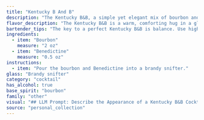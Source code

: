 ```yaml
---
title: "Kentucky B And B"
description: "The Kentucky B&B, a simple yet elegant mix of bourbon and Benedictine, belongs to the After Dinner cocktail family.  This cocktail is a classic Southern American creation, popularized in the mid-20th century by the legendary bartender,  The  Jim Meehan of the New York City bar, PDT. "
flavor_description: "The Kentucky B&B is a warm, comforting hug in a glass. The bourbon's robust character blends beautifully with Benedictine's sweet, herbal notes, creating a complex and balanced flavor profile. Expect notes of honey, spice, and a touch of citrus, all wrapped in a smooth, velvety finish. It's the perfect sipper for a chilly evening or a cozy night in. "
bartender_tips: "The key to a perfect Kentucky B&B is balance. Use high-quality bourbon and Benedictine for the best flavor. Start with a 2:1 ratio of bourbon to Benedictine, then adjust to your taste. Chill the ingredients beforehand for a smoother drink. Stir well with ice to chill and dilute, but don't over-dilute. Garnish with a lemon twist or a brandied cherry. Enjoy responsibly! "
ingredients:
  - item: "Bourbon"
    measure: "2 oz"
  - item: "Benedictine"
    measure: "0.5 oz"
instructions:
  - item: "Pour the bourbon and Benedictine into a brandy snifter."
glass: "Brandy snifter"
category: "cocktail"
has_alcohol: true
base_spirit: "bourbon"
family: "other"
visual: "## LLM Prompt: Describe the Appearance of a Kentucky B&B CocktailImagine a Kentucky B&B cocktail, freshly made. Describe its appearance in detail, focusing on:* **Color:**  Is it a deep amber, a lighter gold, or something in between? Does it have any hints of red or green?* **Clarity:** Is it crystal clear, slightly cloudy, or do you see any sediments?* **Texture:** Is it smooth and silky, or does it have a slightly oily appearance?* **Garnish:**  What garnish, if any, is used to accentuate the drink? What effect does the garnish have on the overall visual appeal?**Bonus:** * Does the drink have any interesting visual effects, such as a slight shimmer or a noticeable head?* Does the color of the glass or the light source affect the appearance of the cocktail?**Remember, you are a seasoned mixologist. Your description should be vivid and evocative, painting a clear picture of what a Kentucky B&B cocktail looks like.** "
source: "personal_collection"
---
```


